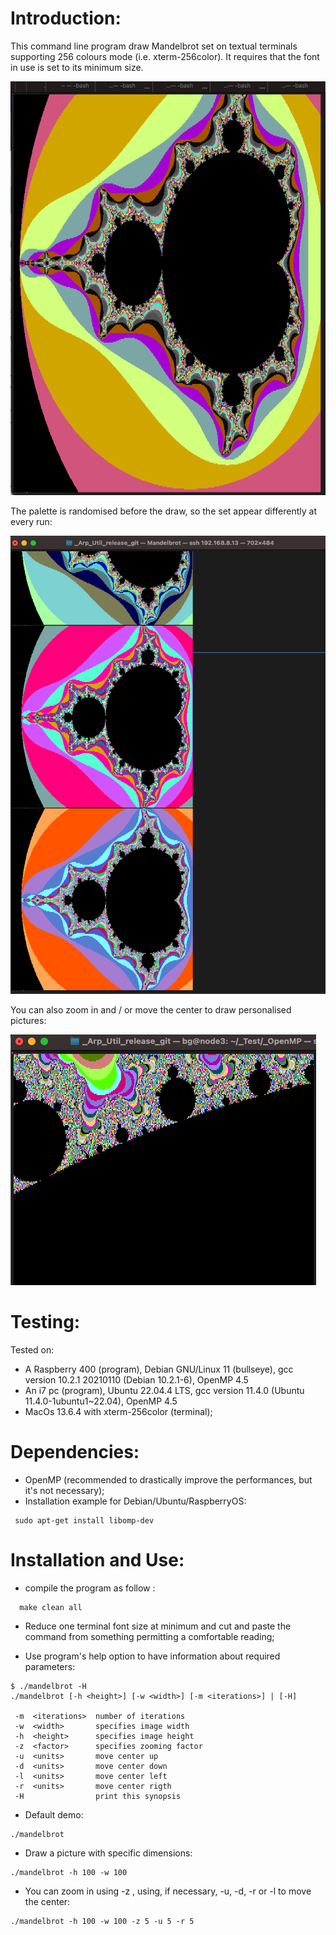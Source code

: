 Introduction:
=============

This command line program draw Mandelbrot set on textual terminals supporting 256 colours mode (i.e. xterm-256color). It requires that the font in use is set to its minimum size.

![alt text](./screenshots/mandelbrot.png "Mandelbrot")

The palette is randomised before the draw, so the set appear differently at every run:

![alt text](./screenshots/multicolour.png "Multicolor")

You can also zoom in and / or move the center to draw personalised pictures:

![alt text](./screenshots/zoom.png "Zoom")

Testing:
=========

Tested on:
* A Raspberry 400 (program), Debian GNU/Linux 11 (bullseye), gcc version 10.2.1 20210110 (Debian 10.2.1-6), OpenMP 4.5
* An i7 pc (program), Ubuntu 22.04.4 LTS, gcc version 11.4.0 (Ubuntu 11.4.0-1ubuntu1~22.04),  OpenMP 4.5
* MacOs 13.6.4 with xterm-256color (terminal);

Dependencies:
=============

* OpenMP (recommended to drastically improve the performances, but it's not necessary);
* Installation example for Debian/Ubuntu/RaspberryOS:
```shell
 sudo apt-get install libomp-dev
```

Installation and Use:
=====================

- compile the program as follow :
```shell
  make clean all
```

- Reduce one terminal font size at minimum and cut and paste the command from something permitting a comfortable reading;

- Use program's help option to have information about required parameters:
```shell
$ ./mandelbrot -H
./mandelbrot [-h <height>] [-w <width>] [-m <iterations>] | [-H]

 -m  <iterations>  number of iterations
 -w  <width>       specifies image width
 -h  <height>      specifies image height
 -z  <factor>      specifies zooming factor
 -u  <units>       move center up
 -d  <units>       move center down
 -l  <units>       move center left
 -r  <units>       move center rigth
 -H                print this synopsis
```

- Default demo:
```shell
./mandelbrot
```

- Draw a picture with specific dimensions:
```shell
./mandelbrot -h 100 -w 100 
```

- You can zoom in using -z , using, if necessary, -u, -d, -r or -l to move the center:
```shell
./mandelbrot -h 100 -w 100 -z 5 -u 5 -r 5
```
